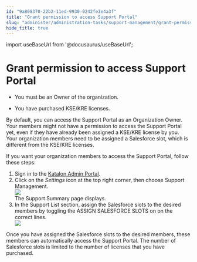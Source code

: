 ```yaml
---
id: "9a808370-22b2-11ed-9930-0242fe3e4a3f"
title: "Grant permission to access Support Portal"
slug: "administer/administration-tasks/support-management/grant-permission-to-access-support-portal"
hide_title: true
---
```

import useBaseUrl from '@docusaurus/useBaseUrl';


# <a id="task-147" class="anchor_top_offset"/><a id="ariaid-title1" class="anchor_top_offset"/>Grant permission to access Support Portal

<div xmlns="http://www.w3.org/1999/xhtml" className="section prereq p"><ul className="ul"><li className="li"><p className="p">You must be an Owner of the organization.</p></li><li className="li"><p className="p">You have purchased KSE/KRE licenses.</p></li></ul></div>
<section xmlns="http://www.w3.org/1999/xhtml" className="section context"><p className="p"> By default, you can access the Support Portal as an Organization Owner. Your members might not have a permission to access the Support Portal yet, even if they have already been assigned a KSE/KRE license by you. Your organization members need to be assigned a Salesforce slot, which is different from the KSE/KRE licenses. </p><p className="p"> If you want your organization members to access the Support Portal, follow these steps:</p></section> 
<ol xmlns="http://www.w3.org/1999/xhtml" className="ol steps"><li className="li step stepexpand"><span className="ph cmd">Sign in to the <a className="xref j-external-link" href="https://my.katalon.com/home" target="_blank">Katalon Admin Portal</a>.</span></li><li className="li step stepexpand"><span className="ph cmd"> Click on the <em className="ph i">Settings</em> icon at the top right corner, then choose <span className="ph uicontrol">Support Management</span>.</span><div className="itemgroup info"><img className="image" width={500} src={useBaseUrl("/e34b05d0-5c05-11ed-a602-0242cfbc79b5.png")} /></div><div className="itemgroup info">The <span className="ph uicontrol">Support Summary</span> page displays. </div></li><li className="li step stepexpand"><span className="ph cmd">In the <span className="ph uicontrol">Support List</span> section, assign the Salesforce slots to the desired members by toggling the <span className="ph uicontrol">ASSIGN SALESFORCE SLOTS</span> on on the correct lines.</span><div className="itemgroup info"><img className="image" width={850} src={useBaseUrl("/e3587350-5c05-11ed-a602-0242cfbc79b5.png")} /></div></li></ol> 
<section xmlns="http://www.w3.org/1999/xhtml" className="section result">Once you have assigned the Salesforce slots to the desired members, these members can automatically access the Support Portal. The number of Salesforce slots is limited to the number of licenses that you have purchased.</section> 
